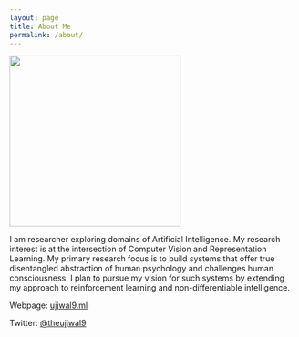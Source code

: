 ```yaml
---
layout: page
title: About Me
permalink: /about/
---
```


<img src="/blog/images/walk.jpeg" height="300" width="300" style="margin-left:0rem">


I am researcher exploring domains of Artificial Intelligence. My research interest is at the intersection of Computer Vision and Representation Learning. My primary research focus is to build systems that offer true disentangled abstraction of human psychology and challenges human consciousness. I plan to pursue my vision for such systems by extending my approach to reinforcement learning and non-differentiable intelligence.

Webpage: [ujjwal9.ml](https://ujjwal-9.github.io/)


Twitter: [@theujjwal9](https://twitter.com/@theujjwal9)
